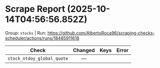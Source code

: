 # Scrape Report (2025-10-14T04:56:56.852Z)

Group: `stocks`  |  Run: https://github.com/AlbertoRoca96/scraping-checks-scheduler/actions/runs/18485911618

| Check | Changed | Keys | Error |
|---|:---:|:--|:--|
| `stock_ntdoy_global_quote` | — |  |  |

